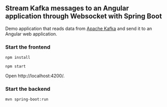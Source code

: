 ## Stream Kafka messages to an Angular application through Websocket with Spring Boot
Demo application that reads data from [Apache Kafka](https://kafka.apache.org/) and send it to an Angular web application.

### Start the frontend

```
npm install

npm start
```

Open http://localhost:4200/.

### Start the backend

```
mvn spring-boot:run
```


